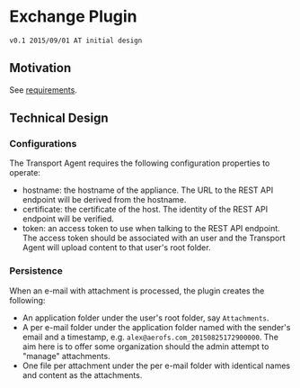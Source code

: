 # Exchange Plugin
    v0.1 2015/09/01 AT initial design

## Motivation
See [requirements](../requirements/exchange-plugin.md).

## Technical Design

### Configurations
The Transport Agent requires the following configuration properties to operate:
- hostname: the hostname of the appliance. The URL to the REST API endpoint
  will be derived from the hostname.
- certificate: the certificate of the host. The identity of the REST API
  endpoint will be verified.
- token: an access token to use when talking to the REST API endpoint. The
  access token should be associated with an user and the Transport Agent will
  upload content to that user's root folder.

### Persistence
When an e-mail with attachment is processed, the plugin creates the following:
- An application folder under the user's root folder, say `Attachments`.
- A per e-mail folder under the application folder named with the sender's
  email and a timestamp, e.g. `alex@aerofs.com_20150825172900000`. The aim here
  is to offer some organization should the admin attempt to "manage"
  attachments.
- One file per attachment under the per e-mail folder with identical names and
  content as the attachments.
